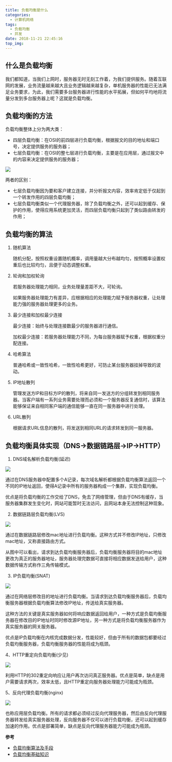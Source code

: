```yaml
---
title: 负载均衡是什么
categories:
  - 计算机网络
tags:
  - 负载均衡
  - 并发
date: 2018-11-21 22:45:16
top_img:
---
```


## 什么是负载均衡

我们都知道，当我们上网时，服务器无时无刻工作着，为我们提供服务。随着互联网的发展，业务流量越来越大且业务逻辑越来越复杂，单机服务器的性能已无法满足业务要求，为此，我们需要多台服务器进行性能的水平拓展，但如何平均地将流量分发到多台服务器上呢？这就是负载均衡。


## 负载均衡的方法

负载均衡整体上分为两大类：

* 四层负载均衡：在OSI的前四层进行负载均衡，根据报文的目的地址和端口号，决定提供服务的服务器；
* 七层负载均衡：在OSI的整七层进行负载均衡，主要是在应用层，通过报文中的内容来决定提供服务的服务器；

![](load_balance/0.png)

<!--more-->

两者的区别：

* 七层负载均衡因为要和客户建立连接，并分析报文内容，效率肯定低于仅起到一个转发作用的四层负载均衡；
* 七层负载均衡类似一个代理服务器，除了负载均衡之外，还可以起到缓存、保护的作用，使得应用系统更加灵活，而四层负载均衡只起到了类似路由转发的作用；

## 负载均衡的算法

1. 随机算法

    随机分配，按照权重设置随机概率，调用量越大分布越均匀，按照概率设置权重后也比较均匀，且便于动态调整权重。

2. 轮询和加权轮询

    若服务器处理能力相同，业务处理量差距不大，可轮询。

    如果服务器处理能力有差异，应根据相应的处理能力赋予服务器权重，让处理能力强的服务器处理更多的业务。

3. 最少连接和加权最少连接

    最少连接：始终与处理连接数最少的服务器进行通信。

    加权最少连接：若服务器处理能力不同，为每台服务器赋予权重，根据权重分配连接。

4. 哈希算法

    普通哈希或一致性哈希，一致性哈希更好，可防止某台服务器挂掉导致的波动。

5. IP地址散列

    管理发送方IP和目标方IP的散列，将来自同一发送方的分组转发到相同服务器。当客户端有一系列业务需要处理而必须和一个服务器反复通信时，该算法能够保证来自相同客户端的通信能够一直在同一服务器中进行处理。

6. URL散列
   
   根据请求URL信息的散列，将发送到相同URL的请求转发到同一服务器。

## 负载均衡具体实现（DNS->数据链路层->IP->HTTP）

1. DNS域名解析负载均衡(延迟)

![](load_balance/1.png)

通过在DNS服务器中配置多个A记录，每次域名解析都根据负载均衡算法返回一个不同的IP地址返回，使得A记录中所有的服务器构成一个集群，实现负载均衡。

优点是将负载均衡的工作交给了DNS，免去了网络管理，但由于DNS有缓存，当服务器集群发生变化时，网站可能暂时无法访问，且网站本身无法控制这种现象。

2. 数据链路层负载均衡(LVS)

![](load_balance/2.png)

通过在数据链路层修改mac地址进行负载均衡。这种方式并不修改IP地址，只修改mac地址，又称直接路由方式。

从图中可以看出，请求到达负载均衡服务器后，负载均衡服务器将目的mac地址更改为真正的服务器地址，服务器处理完数据可直接将相应数据发送给用户，这种数据传输方式称作三角传输模式。

3. IP负载均衡(SNAT)

![](load_balance/3.png)

通过在网络层修改目的地址进行负载均衡。当请求到达负载均衡服务器后，负载均衡服务器根据负载均衡算法修改IP地址，传送给真实服务器。

这种方法的关键是真实服务器如何将响应数据返回给用户，一种方式是负载均衡服务器在修改目的IP地址时同时修改源IP地址，另一种方式是将负载均衡服务器作为真实服务器的网关服务器。

优点是IP负载均衡在内核完成数据分发，性能较好，但由于所有的数据包都要经过负载均衡服务器，负载均衡服务器的性能将成为瓶颈。

4、HTTP重定向负载均衡(少见)

![](load_balance/4.png)

利用HTTP的302重定向响应让用户再次访问真正服务器。优点是简单，缺点是用户需要请求两次，效率太低，且HTTP重定向服务器处理能力可能成为瓶颈。

5、反向代理负载均衡(nginx)

![](load_balance/5.png)

也称应用层负载均衡。所有的请求都必须经过反向代理服务器，然后由反向代理服务器转发给真实服务器处理，反向服务器不仅可以进行负载均衡，还可以起到缓存加速的作用。优点是部署简单，缺点是反向代理服务器能力可能成为瓶颈。

**参考**

* [负载均衡算法及手段](https://segmentfault.com/a/1190000004492447)
* [负载均衡基础知识](https://www.cnblogs.com/danbing/p/7459224.html)